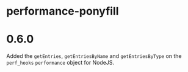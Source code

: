 # performance-ponyfill

# 0.6.0

Added the `getEntries`, `getEntriesByName` and `getEntriesByType` on the `perf_hooks` `performance` object for NodeJS.
